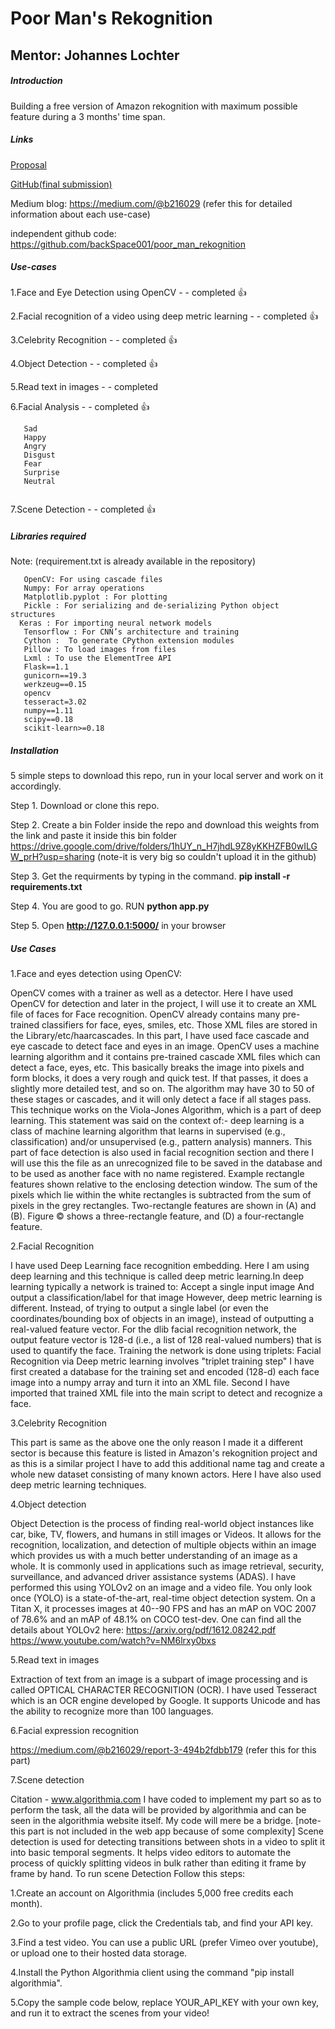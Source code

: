 # Poor Man\'s Rekognition

Mentor: Johannes Lochter
------------------------

##### Introduction

Building a free version of Amazon rekognition with maximum possible
feature during a 3 months' time span.

##### Links

[Proposal](https://docs.google.com/document/d/1NJ2kYp0x2z6yhXMzONDDjQqNDO8lVcgqHTNkCtvhqHY/edit?usp=sharing)

[GitHub(final
submission)](https://github.com/backSpace001/PMR_WEB_APP1.0/tree/master)

Medium blog: <https://medium.com/@b216029> (refer this for detailed
information about each use-case)

independent github code:
<https://github.com/backSpace001/poor_man_rekognition>

##### Use-cases

1.Face and Eye Detection using OpenCV - - completed 👍

2.Facial recognition of a video using deep metric learning - - completed
👍

3.Celebrity Recognition - - completed 👍

4.Object Detection - - completed 👍

5.Read text in images - - completed

6.Facial Analysis - - completed 👍

`   Sad`\
`   Happy`\
`   Angry`\
`   Disgust`\
`   Fear`\
`   Surprise`\
`   Neutral`\
`   `

7.Scene Detection - - completed 👍

##### Libraries required

Note: (requirement.txt is already available in the repository)

`   OpenCV: For using cascade files`\
`   Numpy: For array operations`\
`   Matplotlib.pyplot : For plotting`\
`   Pickle : For serializing and de-serializing Python object structures`\
`   Keras : For importing neural network models `\
`   Tensorflow : For CNN’s architecture and training`\
`   Cython :  To generate CPython extension modules`\
`   Pillow : To load images from files`\
`   Lxml : To use the ElementTree API`\
`   Flask==1.1`\
`   gunicorn==19.3`\
`   werkzeug==0.15`\
`   opencv`\
`   tesseract=3.02`\
`   numpy==1.11`\
`   scipy==0.18`\
`   scikit-learn>=0.18`

##### Installation

5 simple steps to download this repo, run in your local server and work
on it accordingly.

Step 1. Download or clone this repo.

Step 2. Create a bin Folder inside the repo and download this weights
from the link and paste it inside this bin folder
<https://drive.google.com/drive/folders/1hUY_n_H7jhdL9Z8yKKHZFB0wILGW_prH?usp=sharing>
(note-it is very big so couldn\'t upload it in the github)

Step 3. Get the requirments by typing in the command. **pip install -r
requirements.txt**

Step 4. You are good to go. RUN **python app.py**

Step 5. Open **<http://127.0.0.1:5000/>** in your browser

##### Use Cases

1.Face and eyes detection using OpenCV:

OpenCV comes with a trainer as well as a detector. Here I have used
OpenCV for detection and later in the project, I will use it to create
an XML file of faces for Face recognition. OpenCV already contains many
pre-trained classifiers for face, eyes, smiles, etc. Those XML files are
stored in the Library/etc/haarcascades. In this part, I have used face
cascade and eye cascade to detect face and eyes in an image. OpenCV uses
a machine learning algorithm and it contains pre-trained cascade XML
files which can detect a face, eyes, etc. This basically breaks the
image into pixels and form blocks, it does a very rough and quick test.
If that passes, it does a slightly more detailed test, and so on. The
algorithm may have 30 to 50 of these stages or cascades, and it will
only detect a face if all stages pass. This technique works on the
Viola-Jones Algorithm, which is a part of deep learning. This statement
was said on the context of:- deep learning is a class of machine
learning algorithm that learns in supervised (e.g., classification)
and/or unsupervised (e.g., pattern analysis) manners. This part of face
detection is also used in facial recognition section and there I will
use this the file as an unrecognized file to be saved in the database
and to be used as another face with no name registered. Example
rectangle features shown relative to the enclosing detection window. The
sum of the pixels which lie within the white rectangles is subtracted
from the sum of pixels in the grey rectangles. Two-rectangle features
are shown in (A) and (B). Figure © shows a three-rectangle feature, and
(D) a four-rectangle feature.

2.Facial Recognition

I have used Deep Learning face recognition embedding. Here I am using
deep learning and this technique is called deep metric learning.In deep
learning typically a network is trained to: Accept a single input image
And output a classification/label for that image However, deep metric
learning is different. Instead, of trying to output a single label (or
even the coordinates/bounding box of objects in an image), instead of
outputting a real-valued feature vector. For the dlib facial recognition
network, the output feature vector is 128-d (i.e., a list of 128
real-valued numbers) that is used to quantify the face. Training the
network is done using triplets: Facial Recognition via Deep metric
learning involves "triplet training step" I have first created a
database for the training set and encoded (128-d) each face image into a
numpy array and turn it into an XML file. Second I have imported that
trained XML file into the main script to detect and recognize a face.

3.Celebrity Recognition

This part is same as the above one the only reason I made it a different
sector is because this feature is listed in Amazon's rekognition project
and as this is a similar project I have to add this additional name tag
and create a whole new dataset consisting of many known actors. Here I
have also used deep metric learning techniques.

4.Object detection

Object Detection is the process of finding real-world object instances
like car, bike, TV, flowers, and humans in still images or Videos. It
allows for the recognition, localization, and detection of multiple
objects within an image which provides us with a much better
understanding of an image as a whole. It is commonly used in
applications such as image retrieval, security, surveillance, and
advanced driver assistance systems (ADAS). I have performed this using
YOLOv2 on an image and a video file. You only look once (YOLO) is a
state-of-the-art, real-time object detection system. On a Titan X, it
processes images at 40--90 FPS and has an mAP on VOC 2007 of 78.6% and
an mAP of 48.1% on COCO test-dev. One can find all the details about
YOLOv2 here: <https://arxiv.org/pdf/1612.08242.pdf>
<https://www.youtube.com/watch?v=NM6lrxy0bxs>

5.Read text in images

Extraction of text from an image is a subpart of image processing and is
called OPTICAL CHARACTER RECOGNITION (OCR). I have used Tesseract which
is an OCR engine developed by Google. It supports Unicode and has the
ability to recognize more than 100 languages.

6.Facial expression recognition

<https://medium.com/@b216029/report-3-494b2fdbb179> (refer this for this
part)

7.Scene detection

Citation - www.algorithmia.com I have coded to implement my part so as
to perform the task, all the data will be provided by algorithmia and
can be seen in the algorithmia website itself. My code will mere be a
bridge. \[note-this part is not included in the web app because of some
complexity\] Scene detection is used for detecting transitions between
shots in a video to split it into basic temporal segments. It helps
video editors to automate the process of quickly splitting videos in
bulk rather than editing it frame by frame by hand. To run scene
Detection Follow this steps:

1.Create an account on Algorithmia (includes 5,000 free credits each
month).

2.Go to your profile page, click the Credentials tab, and find your API
key.

3.Find a test video. You can use a public URL (prefer Vimeo over
youtube), or upload one to their hosted data storage.

4.Install the Python Algorithmia client using the command "pip install
algorithmia".

5.Copy the sample code below, replace YOUR\_API\_KEY with your own key,
and run it to extract the scenes from your video!
